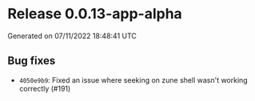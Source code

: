 # Release 0.0.13-app-alpha


Generated on 07/11/2022 18:48:41 UTC

## Bug fixes
 - `4050e9b9`:  Fixed an issue where seeking on zune shell wasn't working correctly (#191)
